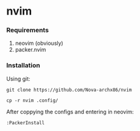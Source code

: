 # nvim

### Requirements
1. neovim (obviously)
2. packer.nvim

### Installation
Using git:
    
	git clone https://github.com/Nova-archx86/nvim

	cp -r nvim .config/

After coppying the configs and entering in neovim:
	
	:PackerInstall


